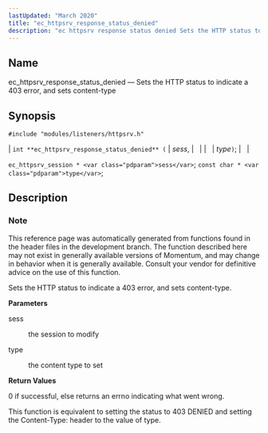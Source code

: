 ```yaml
---
lastUpdated: "March 2020"
title: "ec_httpsrv_response_status_denied"
description: "ec httpsrv response status denied Sets the HTTP status to indicate a 403 error and sets content type int ec httpsrv response status denied sess type ec httpsrv session sess const char type This reference page was automatically generated from functions found in the header files in the development branch..."
---
```


<a name="apis.ec_httpsrv_response_status_denied"></a> 
## Name

ec_httpsrv_response_status_denied — Sets the HTTP status to indicate a 403 error, and sets content-type

## Synopsis

`#include "modules/listeners/httpsrv.h"`

| `int **ec_httpsrv_response_status_denied** (` | <var class="pdparam">sess</var>, |   |
|   | <var class="pdparam">type</var>`)`; |   |

`ec_httpsrv_session * <var class="pdparam">sess</var>`;
`const char * <var class="pdparam">type</var>`;<a name="idp53085296"></a> 
## Description

### Note

This reference page was automatically generated from functions found in the header files in the development branch. The function described here may not exist in generally available versions of Momentum, and may change in behavior when it is generally available. Consult your vendor for definitive advice on the use of this function.

Sets the HTTP status to indicate a 403 error, and sets content-type.

**<a name="idp53088192"></a> Parameters**

<dl class="variablelist">

<dt>sess</dt>

<dd>

the session to modify

</dd>

<dt>type</dt>

<dd>

the content type to set

</dd>

</dl>

**<a name="idp53092768"></a> Return Values**

0 if successful, else returns an errno indicating what went wrong.

This function is equivalent to setting the status to 403 DENIED and setting the Content-Type: header to the value of type.